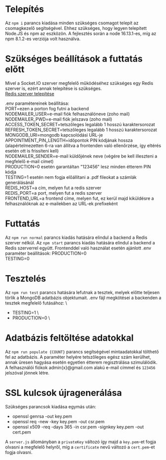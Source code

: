 # Telepítés

Az `npm i` parancs kiadása minden szükséges csomagot telepít az csomagkezelő segítségével.
Ehhez szükséges, hogy legyen telepített Node.JS és npm az eszközön.
A fejlesztés során a node 16.13.1-es, míg az npm 8.1.2-es verziója volt használva.

# Szükséges beállítások a futtatás előtt

Mivel a Socket.IO szerver megfelelő működéséhez szükséges egy Redis szerver is, ezért annak telepítése is szükséges.\
[Redis szerver telepítése](https://redis.io/docs/getting-started/installation/)

.env paramétereinek beállítása: \
PORT=ezen a porton fog futni a backend \
NODEMAILER_USER=e-mail fiók felhasználóneve (zoho mail) \
NODEMAILER_PWD=e-mail fiók jelszava (zoho mail) \
ACCESS_TOKEN_SECRET=tetszőleges legalább 1 hosszú karaktersorozat \
REFRESH_TOKEN_SECRET=tetszőleges legalább 1 hosszú karaktersorozat \
MONGODB_URI=mongodb kapcsolódási URL-je \
APPOINTMENT_PIN_LENGTH=időpontok PIN kódjának hossza (alapértelmezetten 6-ra van állítva a frontenden való ellenőrzése, így eltérés esetén ott is frissíteni kell) \
NODEMAILER_SENDER=e-mail küldőjének neve (végére be kell illeszteni a megfelelő e-mail címet) \
PRODUCTION=0 esetén garantáltan "123456" lesz minden étterem PIN kódja \
TESTING=1 esetén nem fogja előállítani a .pdf fileokat a számlák generálásánál \
REDIS_HOST=a cím, melyen fut a redis szerver \
REDIS_PORT=a port, melyen fut a redis szerver \
FRONTEND_URL=a frontend címe, melyen fut, ez kerül majd kiküldésre a felhasználóknak az e-mailekben az URL-ek prefixeként

# Futtatás

Az `npm run normal` parancs kiadás hatására elindul a backend a Redis szerver nélkül.
Az `npm start` parancs kiadás hatására elindul a backend a Redis szerverrel együtt.
Frontenddel való használat esetén ajánlott .env paraméter beállítások:
PRODUCTION=0 \
TESTING=0

# Tesztelés

Az `npm run test` parancs hatására lefutnak a tesztek, melyek előtte teljesen törlik a MongoDB adatbázis objektumait.
.env fájl megkötései a backenden a tesztek megfelelő futásához: \
- TESTING=1 \
- PRODUCTION=0 \

# Adatbázis feltöltése adatokkal

Az `npm run populate {COUNT}` parancs segítségével mintaadatokkal tölthető fel az adatbázis. A paraméter helyére tetszőleges egész szám kerülhet, annak üresen hagyása esetén egyetlen étterem regisztrálása szimulálódik. A felhasználói fiókok admin{x}@gmail.com alakú e-mail címmel és `123456` jelszóval jönnek létre.

# SSL kulcsok újragenerálása

Szükséges parancsok kiadása egymás után:
- openssl genrsa -out key.pem
- openssl req -new -key key.pem -out csr.pem
- openssl x509 -req -days 365 -in csr.pem -signkey key.pem -out cert.pem

A `server.js` állományban a `privateKey` változó így majd a `key.pem`-et fogja olvasni a megfelelő helyről, míg a `certificate` nevű változó a `cert.pem`-et fogja olvasni.